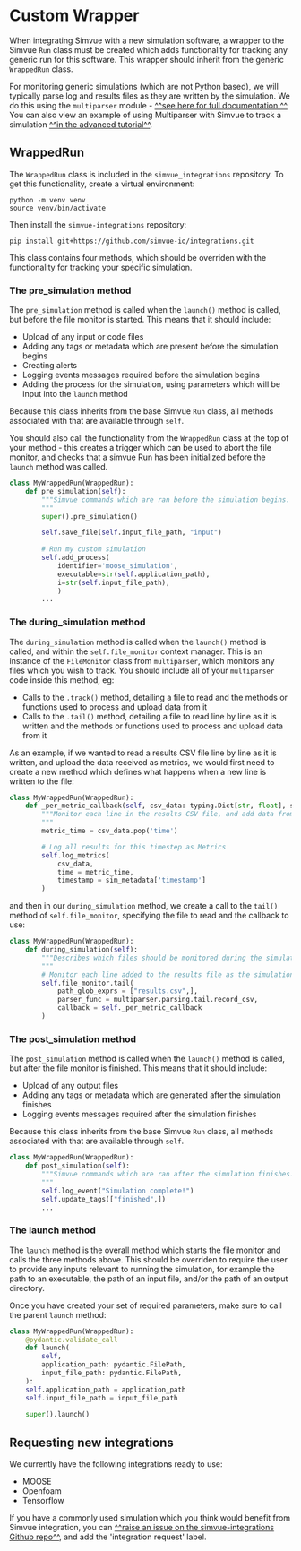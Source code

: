 # Custom Wrapper

When integrating Simvue with a new simulation software, a wrapper to the Simvue `Run` class must be created which adds functionality for tracking any generic run for this software. This wrapper should inherit from the generic `WrappedRun` class.

For monitoring generic simulations (which are not Python based), we will typically parse log and results files as they are written by the simulation. We do this using the `multiparser` module - [^^see here for full documentation.^^](https://ukaea.github.io/Multiparser/) You can also view an example of using Multiparser with Simvue to track a simulation [^^in the advanced tutorial^^](/tutorial_advanced/introduction).
## WrappedRun

The `WrappedRun` class is included in the `simvue_integrations` repository. To get this functionality, create a virtual environment:

```
python -m venv venv
source venv/bin/activate
```

Then install the `simvue-integrations` repository:
```
pip install git+https://github.com/simvue-io/integrations.git
```

This class contains four methods, which should be overriden with the functionality for tracking your specific simulation.

### The pre_simulation method

The `pre_simulation` method is called when the `launch()` method is called, but before the file monitor is started. This means that it should include:

- Upload of any input or code files
- Adding any tags or metadata which are present before the simulation begins
- Creating alerts
- Logging events messages required before the simulation begins
- Adding the process for the simulation, using parameters which will be input into the `launch` method

Because this class inherits from the base Simvue `Run` class, all methods associated with that are available through `self`.

You should also call the functionality from the `WrappedRun` class at the top of your method - this creates a trigger which can be used to abort the file monitor, and checks that a simvue Run has been initialized before the `launch` method was called.

```py
class MyWrappedRun(WrappedRun):
    def pre_simulation(self):
        """Simvue commands which are ran before the simulation begins.
        """
        super().pre_simulation()

        self.save_file(self.input_file_path, "input")
    
        # Run my custom simulation
        self.add_process(
            identifier='moose_simulation',
            executable=str(self.application_path),
            i=str(self.input_file_path),
            )
        ...
```

### The during_simulation method

The `during_simulation` method is called when the `launch()` method is called, and within the `self.file_monitor` context manager. This is an instance of the `FileMonitor` class from `multiparser`, which monitors any files which you wish to track. You should include all of your `multiparser` code inside this method, eg:

- Calls to the `.track()` method, detailing a file to read and the methods or functions used to process and upload data from it
- Calls to the `.tail()` method, detailing a file to read line by line as it is written and the methods or functions used to process and upload data from it

As an example, if we wanted to read a results CSV file line by line as it is written, and upload the data received as metrics, we would first need to create a new method which defines what happens when a new line is written to the file:
```py
class MyWrappedRun(WrappedRun):
    def _per_metric_callback(self, csv_data: typing.Dict[str, float], sim_metadata: typing.Dict[str, str]):
        """Monitor each line in the results CSV file, and add data from it to Simvue Metrics.
        """
        metric_time = csv_data.pop('time')

        # Log all results for this timestep as Metrics
        self.log_metrics(
            csv_data,
            time = metric_time,
            timestamp = sim_metadata['timestamp']
        )
```

and then in our `during_simulation` method, we create a call to the `tail()` method of `self.file_monitor`, specifying the file to read and the callback to use:
```py
class MyWrappedRun(WrappedRun):
    def during_simulation(self):
        """Describes which files should be monitored during the simulation by Multiparser
        """
        # Monitor each line added to the results file as the simulation proceeds, and upload results to Simvue
        self.file_monitor.tail(
            path_glob_exprs = ["results.csv",],
            parser_func = multiparser.parsing.tail.record_csv,
            callback = self._per_metric_callback
        )
```

### The post_simulation method

The `post_simulation` method is called when the `launch()` method is called, but after the file monitor is finished. This means that it should include:

- Upload of any output files
- Adding any tags or metadata which are generated after the simulation finishes
- Logging events messages required after the simulation finishes

Because this class inherits from the base Simvue `Run` class, all methods associated with that are available through `self`.

```py
class MyWrappedRun(WrappedRun):
    def post_simulation(self):
        """Simvue commands which are ran after the simulation finishes.
        """
        self.log_event("Simulation complete!")
        self.update_tags(["finished",])
        ...
```

### The launch method
The `launch` method is the overall method which starts the file monitor and calls the three methods above. This should be overriden to require the user to provide any inputs relevant to running the simulation, for example the path to an executable, the path of an input file, and/or the path of an output directory.

Once you have created your set of required parameters, make sure to call the parent `launch` method:

```py
class MyWrappedRun(WrappedRun):
    @pydantic.validate_call
    def launch(
        self, 
        application_path: pydantic.FilePath,
        input_file_path: pydantic.FilePath,
    ):
    self.application_path = application_path
    self.input_file_path = input_file_path
    
    super().launch()
```
## Requesting new integrations
We currently have the following integrations ready to use:

- MOOSE
- Openfoam
- Tensorflow

If you have a commonly used simulation which you think would benefit from Simvue integration, you can [^^raise an issue on the simvue-integrations Github repo^^](https://github.com/simvue-io/integrations), and add the 'integration request' label.